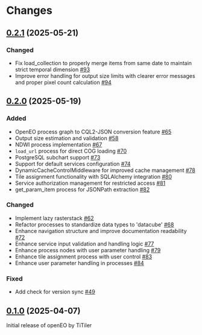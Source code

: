 # Changes

## [0.2.1] (2025-05-21)

### Changed

* Fix load_collection to properly merge items from same date to maintain strict temporal dimension [#93](https://github.com/sentinel-hub/titiler-openeo/pull/93)
* Improve error handling for output size limits with clearer error messages and proper pixel count calculation [#94](https://github.com/sentinel-hub/titiler-openeo/pull/94)

## [0.2.0] (2025-05-19)

### Added

* OpenEO process graph to CQL2-JSON conversion feature [#65](https://github.com/sentinel-hub/titiler-openeo/pull/65)
* Output size estimation and validation [#58](https://github.com/sentinel-hub/titiler-openeo/pull/58)
* NDWI process implementation [#67](https://github.com/sentinel-hub/titiler-openeo/pull/67)
* `load_url` process for direct COG loading [#70](https://github.com/sentinel-hub/titiler-openeo/pull/70)
* PostgreSQL subchart support [#73](https://github.com/sentinel-hub/titiler-openeo/pull/73)
* Support for default services configuration [#74](https://github.com/sentinel-hub/titiler-openeo/pull/74)
* DynamicCacheControlMiddleware for improved cache management [#78](https://github.com/sentinel-hub/titiler-openeo/pull/78)
* Tile assignment functionality with SQLAlchemy integration [#80](https://github.com/sentinel-hub/titiler-openeo/pull/80)
* Service authorization management for restricted access [#81](https://github.com/sentinel-hub/titiler-openeo/pull/81)
* get_param_item process for JSONPath extraction [#82](https://github.com/sentinel-hub/titiler-openeo/pull/82)

### Changed

* Implement lazy rasterstack [#62](https://github.com/sentinel-hub/titiler-openeo/pull/62)
* Refactor processes to standardize data types to 'datacube' [#68](https://github.com/sentinel-hub/titiler-openeo/pull/68)
* Enhance navigation structure and improve documentation readability [#72](https://github.com/sentinel-hub/titiler-openeo/pull/72)
* Enhance service input validation and handling logic [#77](https://github.com/sentinel-hub/titiler-openeo/pull/77)
* Enhance process nodes with user parameter handling [#79](https://github.com/sentinel-hub/titiler-openeo/pull/79)
* Enhance tile assignment process with user control [#83](https://github.com/sentinel-hub/titiler-openeo/pull/83)
* Enhance user parameter handling in processes [#84](https://github.com/sentinel-hub/titiler-openeo/pull/84)

### Fixed

* Add check for version sync [#49](https://github.com/sentinel-hub/titiler-openeo/pull/49)

## [0.1.0] (2025-04-07)

Initial release of openEO by TiTiler

[0.1.0]: https://github.com/sentinel-hub/titiler-openeo/releases/tag/0.1.0
[0.2.0]: https://github.com/sentinel-hub/titiler-openeo/compare/v0.1.0...v0.2.0
[0.2.1]: https://github.com/sentinel-hub/titiler-openeo/compare/v0.2.0...HEAD
